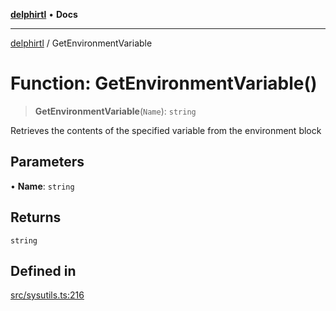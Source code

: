 [**delphirtl**](../README.md) • **Docs**

***

[delphirtl](../globals.md) / GetEnvironmentVariable

# Function: GetEnvironmentVariable()

> **GetEnvironmentVariable**(`Name`): `string`

Retrieves the contents of the specified variable from the environment block

## Parameters

• **Name**: `string`

## Returns

`string`

## Defined in

[src/sysutils.ts:216](https://github.com/chuacw/delphirtl/blob/43018ba067448e7ddb820bbba64235119b6becfc/src/sysutils.ts#L216)
